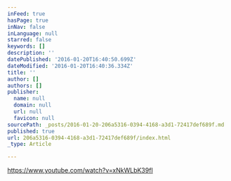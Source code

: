 ```yaml
---
inFeed: true
hasPage: true
inNav: false
inLanguage: null
starred: false
keywords: []
description: ''
datePublished: '2016-01-20T16:40:50.699Z'
dateModified: '2016-01-20T16:40:36.334Z'
title: ''
author: []
authors: []
publisher:
  name: null
  domain: null
  url: null
  favicon: null
sourcePath: _posts/2016-01-20-206a5316-0394-4168-a3d1-72417def689f.md
published: true
url: 206a5316-0394-4168-a3d1-72417def689f/index.html
_type: Article

---
```

https://www.youtube.com/watch?v=xNkWLbK39fI